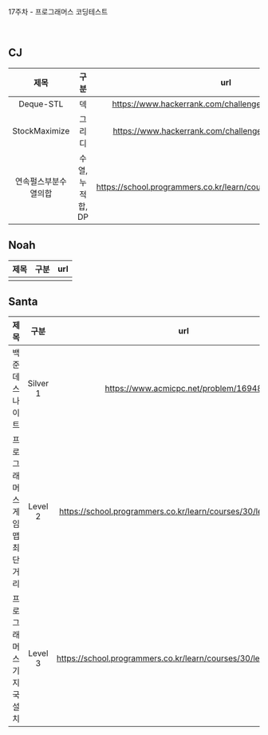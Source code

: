 17주차 - 프로그래머스 코딩테스트

</br>

## CJ

|제목|구분|url|
|:------:|:---:|:---:|
|Deque-STL|덱|https://www.hackerrank.com/challenges/deque-stl/problem|
|StockMaximize|그리디|https://www.hackerrank.com/challenges/stockmax/problem|
|연속펄스부분수열의합|수열, 누적합, DP|https://school.programmers.co.kr/learn/courses/30/lessons/161988|

## Noah

| 제목 | 구분 | url |
|:------:|:---:|:---:|
||||

## Santa

|제목|구분|url|
|:------:|:---:|:---:|
|백준 데스나이트|Silver 1|https://www.acmicpc.net/problem/16948|
|프로그래머스 게임 맵 최단거리|Level 2|https://school.programmers.co.kr/learn/courses/30/lessons/1844|
|프로그래머스 기지국 설치|Level 3|https://school.programmers.co.kr/learn/courses/30/lessons/12979|
